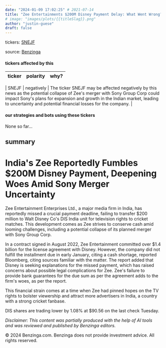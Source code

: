 ```yaml
---
date: "2024-01-09 17:02:25" # 2021-07-14
title: "Zee Entertainments $200M Disney Payment Delay: What Went Wrong?"
# image: "images/plots/{{titleSlag}}.png"
author: "justin-guese"
draft: false
---
```

tickers:  <a href='https://finance.yahoo.com/quote/SNEJF' target='_blank'>SNEJF</a>

source: <a href='https://www.benzinga.com/markets/equities/24/01/36551604/indias-zee-reportedly-fumbles-200m-disney-payment-deepening-woes-amid-sony-merger-uncertainty' target='_blank'>Benzinga</a>

#### tickers affected by this

| ticker | polarity | why? |
|------------|------------|------------|

| SNEJF | negatively | The ticker SNEJF may be affected negatively by this news as the potential collapse of Zee's merger with Sony Group Corp could impact Sony's plans for expansion and growth in the Indian market, leading to uncertainty and potential financial losses for the company. |


#### our strategies and bots using these tickers

None so far...

## summary

# India's Zee Reportedly Fumbles $200M Disney Payment, Deepening Woes Amid Sony Merger Uncertainty

Zee Entertainment Enterprises Ltd., a major media firm in India, has reportedly missed a crucial payment deadline, failing to transfer $200 million to Walt Disney Co's DIS India unit for television rights to cricket matches. This development comes as Zee strives to conserve cash amid looming challenges, including a potential collapse of its planned merger with Sony Group Corp.

In a contract signed in August 2022, Zee Entertainment committed over $1.4 billion for the license agreement with Disney. However, the company did not fulfill the installment due in early January, citing a cash shortage, reported Bloomberg, citing sources familiar with the matter. The report added that Disney is seeking explanations for the missed payment, which has raised concerns about possible legal complications for Zee. Zee's failure to provide bank guarantees for the due sum as per the agreement adds to the firm's woes, as per the report.

This financial strain comes at a time when Zee had pinned hopes on the TV rights to bolster viewership and attract more advertisers in India, a country with a strong cricket fanbase.

DIS shares are trading lower by 1.08% at $90.56 on the last check Tuesday.

*Disclaimer: This content was partially produced with the help of AI tools and was reviewed and published by Benzinga editors.*

© 2024 Benzinga.com. Benzinga does not provide investment advice. All rights reserved.